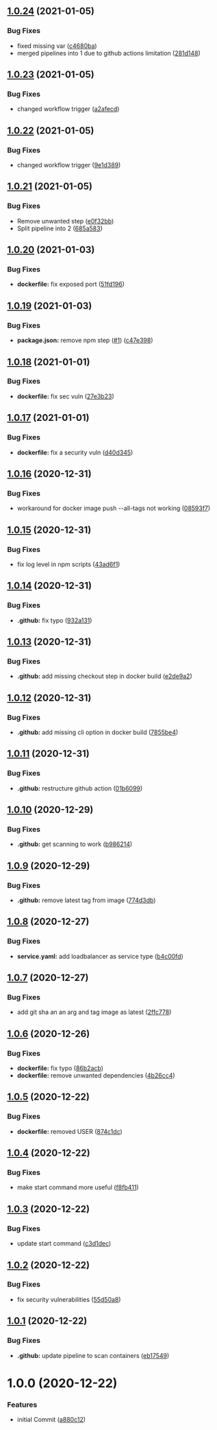 ## [1.0.24](https://github.com/venkatramachandran/version-app/compare/v1.0.23...v1.0.24) (2021-01-05)


### Bug Fixes

* fixed missing var ([c4680ba](https://github.com/venkatramachandran/version-app/commit/c4680ba8851c01470b3793d6f824c3c504957171))
* merged pipelines into 1 due to github actions limitation ([281d148](https://github.com/venkatramachandran/version-app/commit/281d14814718412c0c28876e18942cdd137fc52e))

## [1.0.23](https://github.com/venkatramachandran/version-app/compare/v1.0.22...v1.0.23) (2021-01-05)


### Bug Fixes

* changed workflow trigger ([a2afecd](https://github.com/venkatramachandran/version-app/commit/a2afecda9c32d94750c68f5a44b0affe8df39ac3))

## [1.0.22](https://github.com/venkatramachandran/version-app/compare/v1.0.21...v1.0.22) (2021-01-05)


### Bug Fixes

* changed workflow trigger ([9e1d389](https://github.com/venkatramachandran/version-app/commit/9e1d3894a382760ef56b0b0b2642b742eaabc206))

## [1.0.21](https://github.com/venkatramachandran/version-app/compare/v1.0.20...v1.0.21) (2021-01-05)


### Bug Fixes

* Remove unwanted step ([e0f32bb](https://github.com/venkatramachandran/version-app/commit/e0f32bbcb76296b7d8fb7bb68640368191edba5a))
* Split pipeline into 2 ([685a583](https://github.com/venkatramachandran/version-app/commit/685a583a400572a533dfa847e833b00b548240e2))

## [1.0.20](https://github.com/venkatramachandran/version-app/compare/v1.0.19...v1.0.20) (2021-01-03)


### Bug Fixes

* **dockerfile:** fix exposed port ([51fd196](https://github.com/venkatramachandran/version-app/commit/51fd1962f772a0af2fe69681890e965fd3985cca))

## [1.0.19](https://github.com/venkatramachandran/version-app/compare/v1.0.18...v1.0.19) (2021-01-03)


### Bug Fixes

* **package.json:** remove npm step ([#1](https://github.com/venkatramachandran/version-app/issues/1)) ([c47e398](https://github.com/venkatramachandran/version-app/commit/c47e398079e2990540f8f88a6994a22b3b24bca8))

## [1.0.18](https://github.com/venkatramachandran/version-app/compare/v1.0.17...v1.0.18) (2021-01-01)


### Bug Fixes

* **dockerfile:** fix sec vuln ([27e3b23](https://github.com/venkatramachandran/version-app/commit/27e3b2332938a8916788967d051bbe7218d86332))

## [1.0.17](https://github.com/venkatramachandran/version-app/compare/v1.0.16...v1.0.17) (2021-01-01)


### Bug Fixes

* **dockerfile:** fix a security vuln ([d40d345](https://github.com/venkatramachandran/version-app/commit/d40d345dab35162e1ac06cc1b8bc7e9bb4c6b384))

## [1.0.16](https://github.com/venkatramachandran/version-app/compare/v1.0.15...v1.0.16) (2020-12-31)


### Bug Fixes

* workaround for docker image push --all-tags not working ([08593f7](https://github.com/venkatramachandran/version-app/commit/08593f71c730370dde4f203c7aee6205efe52084))

## [1.0.15](https://github.com/venkatramachandran/version-app/compare/v1.0.14...v1.0.15) (2020-12-31)


### Bug Fixes

* fix log level in npm scripts ([43ad6f1](https://github.com/venkatramachandran/version-app/commit/43ad6f126d1e5fa91b080ae0f30b764b4861dce2))

## [1.0.14](https://github.com/venkatramachandran/version-app/compare/v1.0.13...v1.0.14) (2020-12-31)


### Bug Fixes

* **.github:** fix typo ([932a131](https://github.com/venkatramachandran/version-app/commit/932a1318a921ee72b8c5a0cdac2f466d4b912f56))

## [1.0.13](https://github.com/venkatramachandran/version-app/compare/v1.0.12...v1.0.13) (2020-12-31)


### Bug Fixes

* **.github:** add missing checkout step in docker build ([e2de9a2](https://github.com/venkatramachandran/version-app/commit/e2de9a26bf68a28e2170b2f9ba944fa50d4ba70f))

## [1.0.12](https://github.com/venkatramachandran/version-app/compare/v1.0.11...v1.0.12) (2020-12-31)


### Bug Fixes

* **.github:** add missing cli option in docker build ([7855be4](https://github.com/venkatramachandran/version-app/commit/7855be4d27f62b2ce98e66e5a1c139d3046468e8))

## [1.0.11](https://github.com/venkatramachandran/version-app/compare/v1.0.10...v1.0.11) (2020-12-31)


### Bug Fixes

* **.github:** restructure github action ([01b6099](https://github.com/venkatramachandran/version-app/commit/01b6099cc34629cd4462268d2b24e08a670f4c27))

## [1.0.10](https://github.com/venkatramachandran/version-app/compare/v1.0.9...v1.0.10) (2020-12-29)


### Bug Fixes

* **.github:** get scanning to work ([b986214](https://github.com/venkatramachandran/version-app/commit/b98621442bb75bee8e0ca9b9ef17a69cdd8b0fc1))

## [1.0.9](https://github.com/venkatramachandran/version-app/compare/v1.0.8...v1.0.9) (2020-12-29)


### Bug Fixes

* **.github:** remove latest tag from image ([774d3db](https://github.com/venkatramachandran/version-app/commit/774d3db035f6b9c4c62469925dd9885663ad962a))

## [1.0.8](https://github.com/venkatramachandran/version-app/compare/v1.0.7...v1.0.8) (2020-12-27)


### Bug Fixes

* **service.yaml:** add loadbalancer as service type ([b4c00fd](https://github.com/venkatramachandran/version-app/commit/b4c00fd36cd69999c55bc3f7cdecdf4baa7982af))

## [1.0.7](https://github.com/venkatramachandran/version-app/compare/v1.0.6...v1.0.7) (2020-12-27)


### Bug Fixes

* add git sha an an arg and tag image as latest ([2ffc778](https://github.com/venkatramachandran/version-app/commit/2ffc778a83605e4aaf2ea15bba6331707098d874))

## [1.0.6](https://github.com/venkatramachandran/version-app/compare/v1.0.5...v1.0.6) (2020-12-26)


### Bug Fixes

* **dockerfile:** fix typo ([86b2acb](https://github.com/venkatramachandran/version-app/commit/86b2acbc5bd835eab7191d1037a6383b368fac98))
* **dockerfile:** remove unwanted dependencies ([4b26cc4](https://github.com/venkatramachandran/version-app/commit/4b26cc4522f77963b50b99a75df717d5a50e4f67))

## [1.0.5](https://github.com/venkatramachandran/version-app/compare/v1.0.4...v1.0.5) (2020-12-22)


### Bug Fixes

* **dockerfile:** removed USER ([874c1dc](https://github.com/venkatramachandran/version-app/commit/874c1dca41a0695d690836df768a3031ae1d5d4b))

## [1.0.4](https://github.com/venkatramachandran/version-app/compare/v1.0.3...v1.0.4) (2020-12-22)


### Bug Fixes

* make start command more useful ([f8fb411](https://github.com/venkatramachandran/version-app/commit/f8fb411238cdcb8a8c7bbe8d52423f1931a2df44))

## [1.0.3](https://github.com/venkatramachandran/version-app/compare/v1.0.2...v1.0.3) (2020-12-22)


### Bug Fixes

* update start command ([c3d1dec](https://github.com/venkatramachandran/version-app/commit/c3d1dec9a57309332e26a35b567825f81cfaf3c0))

## [1.0.2](https://github.com/venkatramachandran/version-app/compare/v1.0.1...v1.0.2) (2020-12-22)


### Bug Fixes

* fix security vulnerabilities ([55d50a8](https://github.com/venkatramachandran/version-app/commit/55d50a82dd54059f9a7152a38528f8035f15625a))

## [1.0.1](https://github.com/venkatramachandran/version-app/compare/v1.0.0...v1.0.1) (2020-12-22)


### Bug Fixes

* **.github:** update pipeline to scan containers ([eb17549](https://github.com/venkatramachandran/version-app/commit/eb175493a350b2ebbbc66dffc9d90bb4b604c2d5))

# 1.0.0 (2020-12-22)


### Features

* initial Commit ([a880c12](https://github.com/venkatramachandran/version-app/commit/a880c12d00402eb5041d76e6e832fb06ba93a890))
